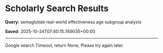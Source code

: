 # Scholarly Search Results

**Query:** semaglutide real-world effectiveness age subgroup analysis

**Saved:** 2025-10-24T07:40:15.749035+00:00

---

Google search Timeout, return None, Please try again later.
